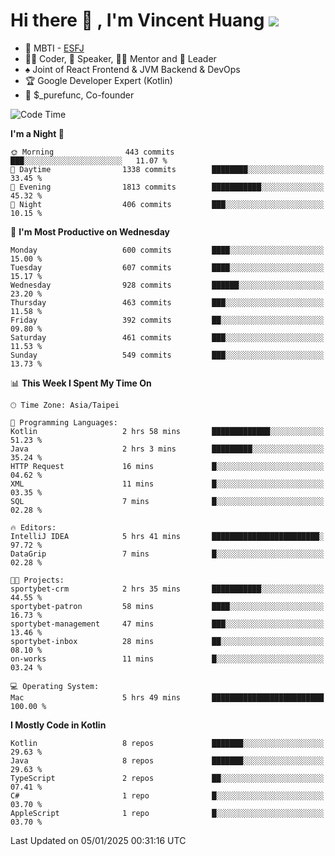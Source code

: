 # Hi there 👋 , I'm Vincent Huang ![](https://komarev.com/ghpvc/?username=Jian-Min-Huang)
- 👀 MBTI - [ESFJ](https://www.16personalities.com/esfj-personality)
- 👨‍💻 Coder, 🎤 Speaker, 👨‍🏫 Mentor and 🚀 Leader
- ♠️ Joint of React Frontend & JVM Backend & DevOps
- 🏆 Google Developer Expert (Kotlin)
- 💼 $_purefunc, Co-founder

<!--START_SECTION:waka-->
![Code Time](http://img.shields.io/badge/Code%20Time-4%2C840%20hrs%2011%20mins-blue)

**I'm a Night 🦉** 

```text
🌞 Morning                443 commits         ███░░░░░░░░░░░░░░░░░░░░░░   11.07 % 
🌆 Daytime                1338 commits        ████████░░░░░░░░░░░░░░░░░   33.45 % 
🌃 Evening                1813 commits        ███████████░░░░░░░░░░░░░░   45.32 % 
🌙 Night                  406 commits         ███░░░░░░░░░░░░░░░░░░░░░░   10.15 % 
```
📅 **I'm Most Productive on Wednesday** 

```text
Monday                   600 commits         ████░░░░░░░░░░░░░░░░░░░░░   15.00 % 
Tuesday                  607 commits         ████░░░░░░░░░░░░░░░░░░░░░   15.17 % 
Wednesday                928 commits         ██████░░░░░░░░░░░░░░░░░░░   23.20 % 
Thursday                 463 commits         ███░░░░░░░░░░░░░░░░░░░░░░   11.58 % 
Friday                   392 commits         ██░░░░░░░░░░░░░░░░░░░░░░░   09.80 % 
Saturday                 461 commits         ███░░░░░░░░░░░░░░░░░░░░░░   11.53 % 
Sunday                   549 commits         ███░░░░░░░░░░░░░░░░░░░░░░   13.73 % 
```


📊 **This Week I Spent My Time On** 

```text
🕑︎ Time Zone: Asia/Taipei

💬 Programming Languages: 
Kotlin                   2 hrs 58 mins       █████████████░░░░░░░░░░░░   51.23 % 
Java                     2 hrs 3 mins        █████████░░░░░░░░░░░░░░░░   35.24 % 
HTTP Request             16 mins             █░░░░░░░░░░░░░░░░░░░░░░░░   04.62 % 
XML                      11 mins             █░░░░░░░░░░░░░░░░░░░░░░░░   03.35 % 
SQL                      7 mins              █░░░░░░░░░░░░░░░░░░░░░░░░   02.28 % 

🔥 Editors: 
IntelliJ IDEA            5 hrs 41 mins       ████████████████████████░   97.72 % 
DataGrip                 7 mins              █░░░░░░░░░░░░░░░░░░░░░░░░   02.28 % 

🐱‍💻 Projects: 
sportybet-crm            2 hrs 35 mins       ███████████░░░░░░░░░░░░░░   44.55 % 
sportybet-patron         58 mins             ████░░░░░░░░░░░░░░░░░░░░░   16.73 % 
sportybet-management     47 mins             ███░░░░░░░░░░░░░░░░░░░░░░   13.46 % 
sportybet-inbox          28 mins             ██░░░░░░░░░░░░░░░░░░░░░░░   08.10 % 
on-works                 11 mins             █░░░░░░░░░░░░░░░░░░░░░░░░   03.24 % 

💻 Operating System: 
Mac                      5 hrs 49 mins       █████████████████████████   100.00 % 
```

**I Mostly Code in Kotlin** 

```text
Kotlin                   8 repos             ███████░░░░░░░░░░░░░░░░░░   29.63 % 
Java                     8 repos             ███████░░░░░░░░░░░░░░░░░░   29.63 % 
TypeScript               2 repos             ██░░░░░░░░░░░░░░░░░░░░░░░   07.41 % 
C#                       1 repo              █░░░░░░░░░░░░░░░░░░░░░░░░   03.70 % 
AppleScript              1 repo              █░░░░░░░░░░░░░░░░░░░░░░░░   03.70 % 
```




 Last Updated on 05/01/2025 00:31:16 UTC
<!--END_SECTION:waka-->
